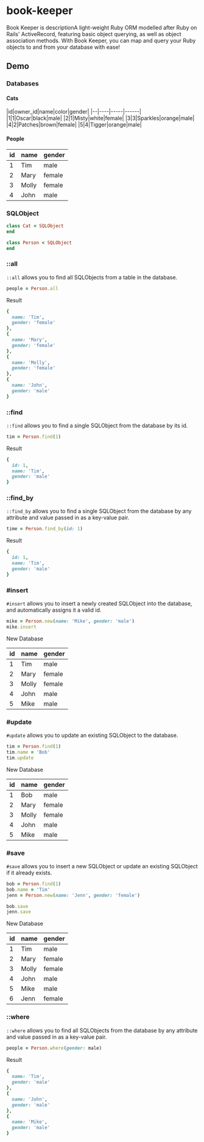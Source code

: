 # book-keeper

Book Keeper is descriptionA light-weight Ruby ORM modelled after Ruby on Rails' ActiveRecord, featuring basic object querying, as well as object association methods. With Book Keeper, you can map and query your Ruby objects to and from your database with ease!

## Demo

### Databases

#### Cats
|id|owner_id|name|color|gender|
|--|----|-----|------|
|1|1|Oscar|black|male|
|2|1|Misty|white|female|
|3|3|Sparkles|orange|male|
|4|2|Patches|brown|female|
|5|4|Tigger|orange|male|

#### People
|id|name|gender|
|--|----|------|
|1|Tim|male|
|2|Mary|female|
|3|Molly|female|
|4|John|male|

### SQLObject

```ruby
class Cat < SQLObject
end 

class Person < SQLObject
end
```

### ::all

`::all` allows you to find all SQLObjects from a table in the database.

```ruby
people = Person.all
```

Result

```ruby
{
  name: 'Tim',
  gender: 'female'
},
{
  name: 'Mary',
  gender: 'female'
},
{
  name: 'Molly',
  gender: 'female'
},
{
  name: 'John',
  gender: 'male'
}
```

### ::find

`::find` allows you to find a single SQLObject from the database by its id.

```ruby
tim = Person.find(1)
```

Result

```ruby
{
  id: 1,
  name: 'Tim',
  gender: 'male'
}
```

### ::find_by

`::find_by` allows you to find a single SQLObject from the database by any attribute and value passed in as a key-value pair.

```ruby
time = Person.find_by(id: 1)
```

Result

```ruby
{
  id: 1,
  name: 'Tim',
  gender: 'male'
}
```

### #insert

`#insert` allows you to insert a newly created SQLObject into the database, and automatically assigns it a valid id.

```ruby
mike = Person.new(name: 'Mike', gender: 'male')
mike.insert
```
New Database

|id|name|gender|
|--|----|------|
|1|Tim|male|
|2|Mary|female|
|3|Molly|female|
|4|John|male|
|5|Mike|male|

### #update

`#update` allows you to update an existing SQLObject to the database.

```ruby
tim = Person.find(1)
tim.name = 'Bob'
tim.update
```

New Database

|id|name|gender|
|--|----|------|
|1|Bob|male|
|2|Mary|female|
|3|Molly|female|
|4|John|male|
|5|Mike|male|

### #save

`#save` allows you to insert a new SQLObject or update an existing SQLObject if it already exists.

```ruby
bob = Person.find(1)
bob.name = 'Tim'
jenn = Person.new(name: 'Jenn', gender: 'female')

bob.save
jenn.save
```

New Database

|id|name|gender|
|--|----|------|
|1|Tim|male|
|2|Mary|female|
|3|Molly|female|
|4|John|male|
|5|Mike|male|
|6|Jenn|female|

### ::where

`::where` allows you to find all SQLObjects from the database by any attribute and value passed in as a key-value pair.

```ruby
people = Person.where(gender: male)
```

Result

```ruby
{
  name: 'Tim',
  gender: 'male'
},
{
  name: 'John',
  gender: 'male'
},
{
  name: 'Mike',
  gender: 'male'
}
```
